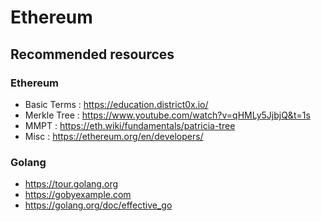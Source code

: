# Ethereum

## Recommended resources

### Ethereum
* Basic Terms : https://education.district0x.io/
* Merkle Tree : https://www.youtube.com/watch?v=qHMLy5JjbjQ&t=1s
* MMPT : https://eth.wiki/fundamentals/patricia-tree
* Misc : https://ethereum.org/en/developers/

### Golang
* https://tour.golang.org
* https://gobyexample.com
* https://golang.org/doc/effective_go
